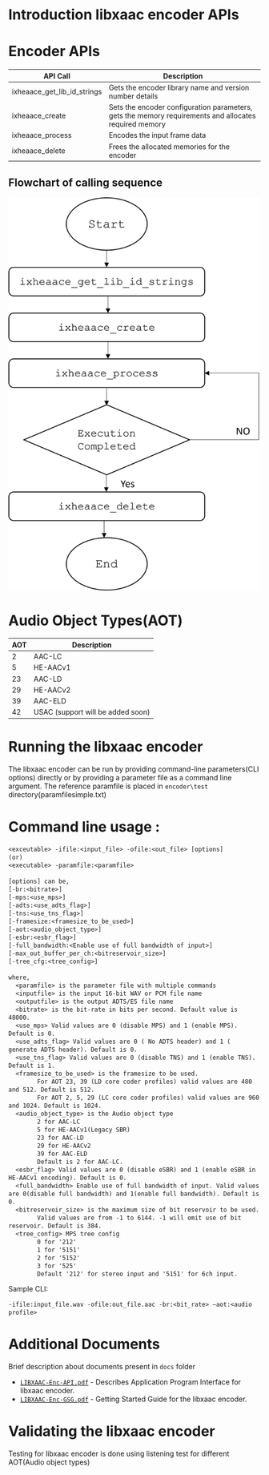 # Introduction libxaac encoder APIs

# Encoder APIs

| **API Call** | **Description** |
|------|------|
|ixheaace_get_lib_id_strings| Gets the encoder library name and version number details |
|ixheaace_create| Sets the encoder configuration parameters, gets the memory requirements and allocates required memory |
|ixheaace_process| Encodes the input frame data |
|ixheaace_delete| Frees the allocated memories for the encoder |

## Flowchart of calling sequence
![API Flowchart](docs/Api_flowchart_enc.png)

# Audio Object Types(AOT)
| **AOT** | **Description** |
|------|------|
|2|AAC-LC|
|5|HE-AACv1|
|23|AAC-LD|
|29|HE-AACv2|
|39|AAC-ELD|
|42|USAC (support will be added soon)|

# Running the libxaac encoder
The libxaac encoder can be run by providing command-line parameters(CLI options) directly or by providing a parameter file as a command line argument.
The reference paramfile is placed in `encoder\test` directory(paramfilesimple.txt)

# Command line usage :
```
<exceutable> -ifile:<input_file> -ofile:<out_file> [options]
(or)
<executable> -paramfile:<paramfile>

[options] can be,
[-br:<bitrate>]
[-mps:<use_mps>]
[-adts:<use_adts_flag>]
[-tns:<use_tns_flag>]
[-framesize:<framesize_to_be_used>]
[-aot:<audio_object_type>]
[-esbr:<esbr_flag>]
[-full_bandwidth:<Enable use of full bandwidth of input>]
[-max_out_buffer_per_ch:<bitreservoir_size>]
[-tree_cfg:<tree_config>]

where,
  <paramfile> is the parameter file with multiple commands
  <inputfile> is the input 16-bit WAV or PCM file name
  <outputfile> is the output ADTS/ES file name
  <bitrate> is the bit-rate in bits per second. Default value is 48000.
  <use_mps> Valid values are 0 (disable MPS) and 1 (enable MPS). Default is 0.
  <use_adts_flag> Valid values are 0 ( No ADTS header) and 1 ( generate ADTS header). Default is 0.
  <use_tns_flag> Valid values are 0 (disable TNS) and 1 (enable TNS). Default is 1.
  <framesize_to_be_used> is the framesize to be used.
        For AOT 23, 39 (LD core coder profiles) valid values are 480 and 512. Default is 512.
        For AOT 2, 5, 29 (LC core coder profiles) valid values are 960 and 1024. Default is 1024.
  <audio_object_type> is the Audio object type
        2 for AAC-LC
        5 for HE-AACv1(Legacy SBR)
        23 for AAC-LD
        29 for HE-AACv2
        39 for AAC-ELD
        Default is 2 for AAC-LC.
  <esbr_flag> Valid values are 0 (disable eSBR) and 1 (enable eSBR in HE-AACv1 encoding). Default is 0.
  <full_bandwidth> Enable use of full bandwidth of input. Valid values are 0(disable full bandwidth) and 1(enable full bandwidth). Default is 0.
  <bitreservoir_size> is the maximum size of bit reservoir to be used.
        Valid values are from -1 to 6144. -1 will omit use of bit reservoir. Default is 384.
  <tree_config> MPS tree config
        0 for '212'
        1 for '5151'
        2 for '5152'
        3 for '525'
        Default '212' for stereo input and '5151' for 6ch input.
```
Sample CLI:
```
-ifile:input_file.wav -ofile:out_file.aac -br:<bit_rate> –aot:<audio profile>  
```


#  Additional Documents
Brief description about documents present in  `docs` folder
* [`LIBXAAC-Enc-API.pdf`](docs/LIBXAAC-Enc-API.pdf) - Describes Application Program Interface for libxaac encoder.
* [`LIBXAAC-Enc-GSG.pdf`](docs/LIBXAAC-Enc-GSG.pdf) - Getting Started Guide for the libxaac encoder.

# Validating the libxaac encoder
Testing for libxaac encoder is done using listening test for different AOT(Audio object types)
